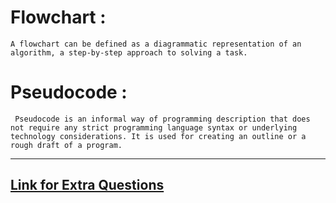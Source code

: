 # Flowchart :
    A flowchart can be defined as a diagrammatic representation of an algorithm, a step-by-step approach to solving a task.

# Pseudocode :
     Pseudocode is an informal way of programming description that does not require any strict programming language syntax or underlying technology considerations. It is used for creating an outline or a rough draft of a program.

---
## [Link for Extra Questions](https://drive.google.com/file/d/1nq4TGnbP7k7o_ofNZJ4UDclEwWrn_iaF/view)
     